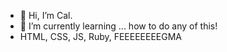 - 👋 Hi, I’m Cal.
- 🌱 I’m currently learning ... how to do any of this!
- HTML, CSS, JS, Ruby, FEEEEEEEEGMA
